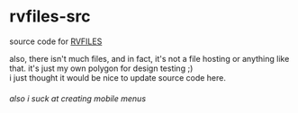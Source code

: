 # rvfiles-src
source code for [RVFILES](https://files.therealvanyek.ml)  
  
also, there isn't much files, and in fact, it's not a file hosting or anything like that. it's just my own polygon for design testing ;)  
i just thought it would be nice to update source code here.
  
###### _also i suck at creating mobile menus_
